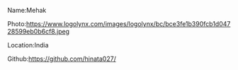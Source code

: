 Name:Mehak

Photo:https://www.logolynx.com/images/logolynx/bc/bce3fe1b390fcb1d04728599eb0b6cf8.jpeg

Location:India

Github:https://github.com/hinata027/
